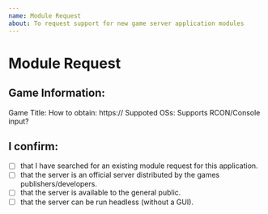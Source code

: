 ```yaml
---
name: Module Request
about: To request support for new game server application modules
---
```


# Module Request

## Game Information:

Game Title:
How to obtain: https://
Suppoted OSs:
Supports RCON/Console input?

## I confirm:
<!-- Put an x in the square brackets to confirm, make sure there's no spaces so it's just [x] -->
- [ ] that I have searched for an existing module request for this application.
- [ ] that the server is an official server distributed by the games publishers/developers.
- [ ] that the server is available to the general public.
- [ ] that the server can be run headless (without a GUI).
